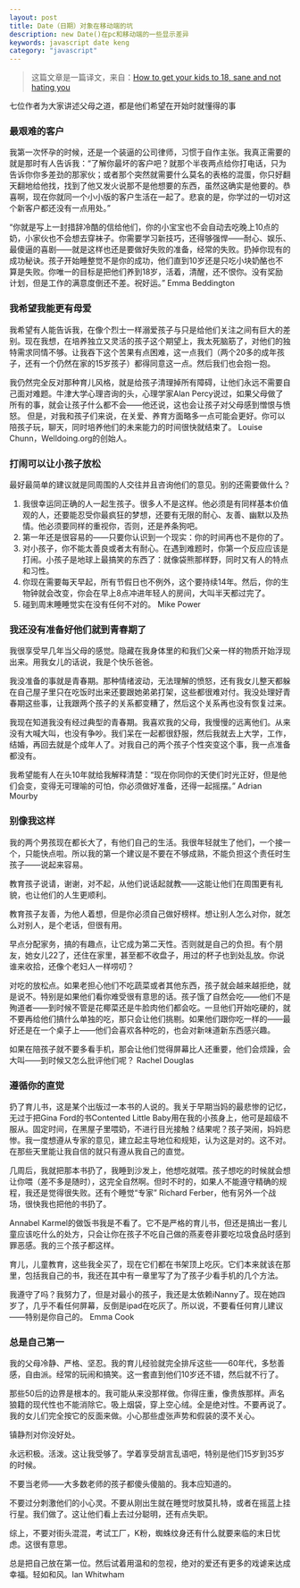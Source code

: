 ```yaml
---
layout: post
title: Date（日期）对象在移动端的坑
description: new Date()在pc和移动端的一些显示差异
keywords: javascript date keng
category: "javascript"
---
```


> 这篇文章是一篇译文，来自：[How to get your kids to 18, sane and not hating you](https://www.theguardian.com/lifeandstyle/2016/feb/06/how-to-get-your-kids-to-18-sane-and-not-hating-you?CMP=share_btn_link)

七位作者为大家讲述父母之道，都是他们希望在开始时就懂得的事

### 最艰难的客户

我第一次怀孕的时候，还是一个装逼的公司律师，习惯于自作主张。我真正需要的就是那时有人告诉我：“了解你最坏的客户吧？就那个半夜两点给你打电话，只为告诉你你多差劲的那家伙；或者那个突然就需要什么莫名的表格的混蛋，你只好翻天翻地给他找，找到了他又发火说那不是他想要的东西，虽然这确实是他要的。恭喜啊，现在你就同一个小小版的客户生活在一起了。悲哀的是，你学过的一切对这个新客户都还没有一点用处。”

“你就是写上一封措辞冷酷的信给他们，你的小宝宝也不会自动去吃晚上10点的奶，小家伙也不会想去穿袜子。你需要学习新技巧，还得够强悍——耐心、娱乐、最傻逼的喜剧——就是这样也还是要做好失败的准备，经常的失败。扔掉你现有的成功秘诀。孩子开始睡整觉不是你的成功，他们直到10岁还是只吃小块奶酪也不算是失败。你唯一的目标是把他们养到18岁，活着，清醒，还不恨你。没有奖励计划，但是工作的满意度倒还不差。祝好运。” Emma Beddington

### 我希望我能更有母爱

我希望有人能告诉我，在像个烈士一样溺爱孩子与只是给他们关注之间有巨大的差别。现在我想，在培养独立又灵活的孩子这个期望上，我太死脑筋了，对他们的独特需求同情不够。让我吞下这个苦果有点困难，这一点我们（两个20多的成年孩子，还有一个仍然在家的15岁孩子）都得同意这一点。然后我们也会抱一抱。

我仍然完全反对那种育儿风格，就是给孩子清理掉所有障碍，让他们永远不需要自己面对难题。牛津大学心理咨询的头，心理学家Alan Percy说过，如果父母做了所有的事，就会让孩子什么都不会——他还说，这也会让孩子对父母感到憎恨与愤怒。
但是，对我和孩子们来说，在关爱、养育方面略多一点可能会更好。你可以陪孩子玩，聊天，同时培养他们的未来能力的时间很快就结束了。 Louise Chunn，Welldoing.org的创始人。

### 打闹可以让小孩子放松

最好最简单的建议就是同周围的人交往并且咨询他们的意见。别的还需要做什么？

1. 我很幸运同正确的人一起生孩子。很多人不是这样。他必须是有同样基本价值观的人，还要能忍受你最疯狂的梦想，还要有无限的耐心、友善、幽默以及热情。他必须要同样的重视你，否则，还是养条狗吧。
2. 第一年还是很容易的——只要你认识到一个现实：你的时间再也不是你的了。
3. 对小孩子，你不能太善良或者太有耐心。在遇到难题时，你第一个反应应该是打闹。小孩子是地球上最搞笑的东西了：就像袋熊那样野，同时又有人的特点和习性。
4. 你现在需要每天早起，所有节假日也不例外，这个要持续14年。然后，你的生物钟就会改变，你会在早上8点冲进年轻人的房间，大叫半天都过完了。
5. 碰到周末睡睡觉实在没有任何不对的。 Mike Power

### 我还没有准备好他们就到青春期了

我很享受早几年当父母的感觉。隐藏在我身体里的和我们父亲一样的物质开始浮现出来。用我女儿的话说，我是个快乐爸爸。

我没准备的事就是青春期。那种情绪波动，无法理解的愤怒，还有我女儿整天都躲在自己屋子里只在吃饭时出来还要跟她弟弟打架，这些都很难对付。我没处理好青春期这些事，让我跟两个孩子的关系都变糟了，然后这个关系再也没有恢复过来。

我现在知道我没有经过典型的青春期。我喜欢我的父母，我慢慢的远离他们。从来没有大喊大叫，也没有争吵。我们呆在一起都很舒服，然后我就去上大学，工作，结婚，再回去就是个成年人了。对我自己的两个孩子个性突变这个事，我一点准备都没有。

我希望能有人在头10年就给我解释清楚：“现在你同你的天使们时光正好，但是他们会变，变得无可理喻的可怕，你必须做好准备，还得一起摇摆。” Adrian Mourby

### 别像我这样

我的两个男孩现在都长大了，有他们自己的生活。我很年轻就生了他们，一个接一个，只能快点啦。所以我的第一个建议是不要在不够成熟，不能负担这个责任时生孩子——说起来容易。

教育孩子说请，谢谢，对不起，从他们说话起就教——这能让他们在周围更有礼貌，也让他们的人生更顺利。

教育孩子友善，为他人着想，但是你必须自己做好榜样。想让别人怎么对你，就怎么对别人，是个老话，但很有用。

早点分配家务，搞的有趣点，让它成为第二天性。否则就是自己的负担。有个朋友，她女儿22了，还住在家里，甚至都不收盘子，用过的杯子也到处乱放。你说谁来收拾，还像个老妇人一样唠叨？

对吃的放松点。如果老担心他们不吃蔬菜或者其他东西，孩子就会越来越拒绝，就是说不。特别是如果他们看你难受很有意思的话。孩子饿了自然会吃——他们不是殉道者——到时候不管是花椰菜还是牛脸肉他们都会吃。一旦他们开始吃硬的，就不要再给他们搞什么单独的吃，那只会让他们挑剔。如果他们跟你吃一样的——最好还是在一个桌子上——他们会喜欢各种吃的，也会对新味道新东西感兴趣。

如果在陪孩子就不要多看手机，那会让他们觉得屏幕比人还重要，他们会烦躁，会大叫——到时候又怎么批评他们呢？ Rachel Douglas

### 遵循你的直觉

扔了育儿书，这是某个出版过一本书的人说的。我关于早期当妈的最悲惨的记忆，无过于把Gina Ford的书Contented Little Baby用在我的小孩身上，他可是超级不服从。固定时间，在黑屋子里喂奶，不进行目光接触？结果呢？孩子哭闹，妈妈悲惨。我一度想遵从专家的意见，建立起主导地位和规矩，认为这是对的。这不对。在那些天里能让我自信的就只有遵从我自己的直觉。

几周后，我就把那本书扔了，我睡到沙发上，他想吃就喂。孩子想吃的时候就会想让你喂（差不多是随时），这完全自然啊。但时不时的，如果人不能遵守精确的规程，我还是觉得很失败。还有个睡觉“专家” Richard Ferber，他有另外一个战场，很快我也把他的书扔了。

Annabel Karmel的做饭书我是不看了。它不是严格的育儿书，但还是搞出一套儿童应该吃什么的处方，只会让你在孩子不吃自己做的燕麦卷非要吃垃圾食品时感到罪恶感。我的三个孩子都这样。

育儿，儿童教育，这些我全买了，现在它们都在书架顶上吃灰。它们本来就该在那里，包括我自己的书，我还在其中有一章里写了为了孩子少看手机的几个方法。

我遵守了吗？我努力了，但是对最小的孩子，我还是太依赖iNanny了。现在她四岁了，几乎不看任何屏幕，反倒是ipad在吃灰了。所以说，不要看任何育儿建议——特别是你自己的。 Emma Cook

### 总是自己第一

我的父母冷静、严格、坚忍。我的育儿经验就完全排斥这些——60年代，多愁善感，自由派。经常的玩闹和搞笑。这一套直到他们10岁还不错，然后就不行了。

那些50后的边界是根本的。我可能从来没那样做。你得庄重，像贵族那样。声名狼籍的现代性也不能消除它。吸上烟袋，穿上空心绒。全是绝对性。不要再说了。我的女儿们完全按它的反面来做。小心那些虚张声势和假装的漠不关心。

镇静剂对你没好处。

永远积极。活泼。这让我受够了。学着享受胡言乱语吧，特别是他们15岁到35岁的时候。

不要当老师——大多数老师的孩子都傻头傻脑的。我本应知道的。

不要过分刺激他们的小心灵。不要从刚出生就在睡觉时放莫扎特，或者在摇蓝上挂行星。我们做了。这让他们看上去过分聪明，还有点失职。

综上，不要对街头混混，考试工厂，K粉，蜘蛛纹身还有什么就要来临的末日忧虑。这很有意思。

总是把自己放在第一位。然后试着用温和的忽视，绝对的爱还有更多的戏谑来达成幸福。轻如和风。Ian Whitwham